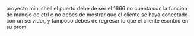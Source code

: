 proyecto mini shell
el puerto debe de ser el 1666 no cuenta con la funcion de manejo de ctrl c
no debes de mostrar que el cliente se haya conectado con un servidor, y tampoco debes de regresar lo que el cliente escribio en su prom
